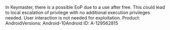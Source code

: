 In Keymaster, there is a possible EoP due to a use after free. This could lead to local escalation of privilege with no additional execution privileges needed. User interaction is not needed for exploitation. Product: AndroidVersions: Android-10Android ID: A-129562815